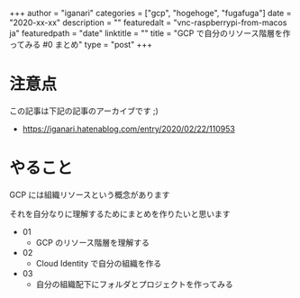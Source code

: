 +++
author = "iganari"
categories = ["gcp", "hogehoge", "fugafuga"]
date = "2020-xx-xx"
description = ""
featuredalt = "vnc-raspberrypi-from-macos ja"
featuredpath = "date"
linktitle = ""
title = "GCP で自分のリソース階層を作ってみる #0 まとめ"
type = "post"
+++

# 注意点

この記事は下記の記事のアーカイブです ;)

+ https://iganari.hatenablog.com/entry/2020/02/22/110953

# やること

GCP には組織リソースという概念があります

それを自分なりに理解するためにまとめを作りたいと思います

+ 01
  + GCP のリソース階層を理解する
+ 02
  + Cloud Identity で自分の組織を作る
+ 03
  + 自分の組織配下にフォルダとプロジェクトを作ってみる



